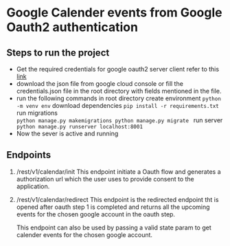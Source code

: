 # Google Calender events from Google Oauth2 authentication 
## Steps to run the project

 - Get the required credentials for google oauth2 server client refer to this [link](https://developers.google.com/identity/protocols/oauth2/web-server#creatingcred) 
-	download the json file from google cloud console or fill the credentials.json file in the root directory with fields mentioned in the file.
-	run the following commands in root directory
	create environment
 ``` python -m venv env ```
	download dependencies
``` pip install -r requirements.txt ```
	run migrations 
<code> python manage.py makemigrations
python manage.py migrate </code>
	run server 
``` python manage.py runserver localhost:8001```
- Now the sever is active and running

## Endpoints

1. /rest/v1/calendar/init 
	This endpoint initiate a Oauth flow and generates a authorization url which the user uses to provide consent to the application.

2. /rest/v1/calendar/redirect
	This endpoint is the redirected endpoint tht is opened after oauth step 1 is completed and  returns all the upcoming events for the chosen google account in the oauth step.

    This endpoint can also be used by passing a valid state param to get calender events for the chosen google account.
